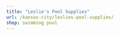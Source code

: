 ```yaml
---
title: "Leslie's Pool Supplies"
url: /kansas-city/leslies-pool-supplies/
shop: swimming pool
---
```

